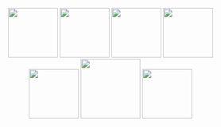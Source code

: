 <p align="center">
  <!-- node --><img src="https://media.giphy.com/media/kdFc8fubgS31b8DsVu/giphy.gif" width="100">
  <!-- JS --><img src="https://media3.giphy.com/media/ln7z2eWriiQAllfVcn/200w.webp" width="100">
  <!-- React <img src="https://i.giphy.com/media/eNAsjO55tPbgaor7ma/200w.webp" width="100"> -->
  <!-- Vue --><img src="https://i.giphy.com/media/VgGthkhUvGgOit7Y9i/200.webp" width="100">
  <!-- k8s --><img src="https://media.giphy.com/media/W0cnsqYq8vZmRr4JZS/giphy.gif" width="100">
  <!-- Github --><img src="https://i.giphy.com/media/KzJkzjggfGN5Py6nkT/200.webp" width="100">
  <!-- gitlab --><img src="https://media.giphy.com/media/hqrdSW7r1DFsDZwSnR/giphy.gif" width="120">
  <!-- vs code --><img src="https://i.giphy.com/media/IdyAQJVN2kVPNUrojM/200.webp" width="100">
</p>
